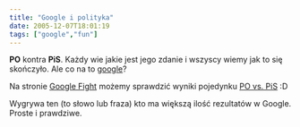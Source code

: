 ```yaml
---
title: "Google i polityka"
date: 2005-12-07T18:01:19
tags: ["google","fun"]
---
```


<strong>PO</strong> kontra <strong>PiS</strong>. Każdy wie jakie jest jego zdanie i wszyscy wiemy jak to się skończyło. Ale co na to <a href="http://www.google.pl/">google</a>?

Na stronie <a href="http://www.googlefight.com/">Google Fight</a> możemy sprawdzić wyniki pojedynku <a href="http://www.googlefight.com/index.php?lang=en_GB&amp;word1=po&amp;word2=pis">PO vs. PiS</a> :D

Wygrywa ten (to słowo lub fraza) kto ma większą ilość rezultatów w Google. Proste i prawdziwe.
